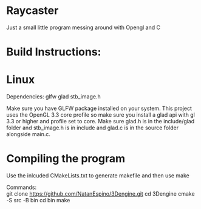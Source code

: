 # Raycaster
Just a small little program messing around with Opengl and C

# Build Instructions:

# Linux

Dependencies:
glfw glad stb_image.h

Make sure you have GLFW package installed on your system.
This project uses the OpenGL 3.3 core profile so make sure you install a glad api with gl 3.3 or higher and profile set to core. Make sure glad.h is in the include/glad folder and stb_image.h is in include and glad.c is in the source folder alongside main.c.

# Compiling the program
Use the inlcuded CMakeLists.txt to generate makefile and then use make

Commands:  
git clone https://github.com/NatanEspino/3Dengine.git 
cd 3Dengine
cmake -S src -B bin
cd bin
make
